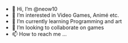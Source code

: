 - 👋 Hi, I’m @neow10
- 👀 I’m interested in Video Games, Animé etc.
- 🌱 I’m currently learning Programming and art
- 💞️ I’m looking to collaborate on games
- 📫 How to reach me ...

<!---
neow10/neow10 is a ✨ special ✨ repository because its `README.md` (this file) appears on your GitHub profile.
You can click the Preview link to take a look at your changes.
--->
